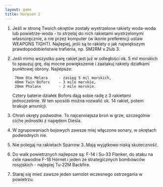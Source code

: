 ```yaml
---
layout: game
title: Harpoon 2
---
```


1. Jeśli w stronę Twoich okrętów zostały wystrzelone rakiety 
woda-woda lub
    powietrze-woda - to strzelaj do nich rakietami wystrzelonymi      
    własnoręcznie, a nie przez komputer (w ikonie preferencji ustaw 
WEAPONS 
    TIGHT). Najlepiej, jeśli są to rakiety o jak największym 
prawdopodobieństwie 
    trafienia, np. SM2RM v.2lub 3.
2. Jeśli mimo wszystko parę rakiet jest już w odległości ok. 5 mil 
morskich
    to spauzuj grę, daj mocne powiększenie i zaatakuj rakiety 
działkami     
    punktowej obrony. Najlepsze:

        76mm Oto Melara  	- zasięg 5 mil morskich,
        40mm Twin Bofors 	- 3 mile morskie,
        20mm Phalanx     	- 2 mile morskie.

    Cztery baterie działek Bofors dają sobie radę z 3 rakietami 
jednocześnie.
    W ten sposób można rozwalić ok. 14 rakiet, potem brakuje 
amunicji.
3. Chroń okręty podwodne. To najcenniejsza broń w grze, 
szczególnie ciche
    jednostki z napędem Diesla.
4. W zgrupowaniach bojowych zawsze miej włączone sonary, w 
okrętach
    podwodnych nie.
5. Nie polegaj na rakietach Sparrow 3. Mają wyjątkowo niską 
skuteczność.
6. Do walk powietrznych najlepsze są: F-14 i Su-33 Flanker, do ataku 
na cele
    nawodne F-18 Hornet i jeden ze strategicznych bombowców 
rosyjskich -
    najlepiej Tu-22M Backfire.
7. Staraj się mieć zawsze jeden samolot wczesnego ostrzegania w 
powietrzu.
